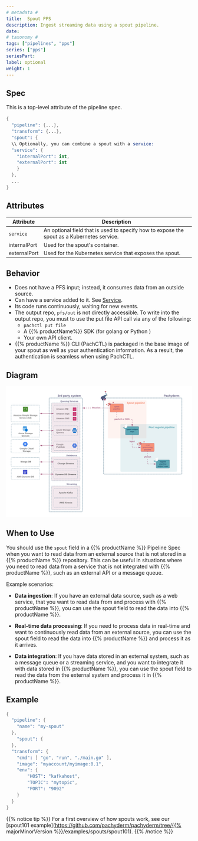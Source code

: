 ```yaml
---
# metadata # 
title:  Spout PPS
description: Ingest streaming data using a spout pipeline.
date: 
# taxonomy #
tags: ["pipelines", "pps"]
series: ["pps"]
seriesPart:
label: optional
weight: 1
---
```

## Spec 
This is a top-level attribute of the pipeline spec. 

```s
{
  "pipeline": {...},
  "transform": {...},
  "spout": {
  \\ Optionally, you can combine a spout with a service:
  "service": {
    "internalPort": int,
    "externalPort": int
    }
  },
  ...
}

```

## Attributes 

|Attribute| Description|
|-|-|
|`service`|An optional field that is used to specify how to expose the spout as a Kubernetes service.|
|internalPort| Used for the spout's container.|
|externalPort| Used for the Kubernetes service that exposes the spout.|

## Behavior 

- Does not have a PFS input; instead, it consumes data from an outside source.
- Can have a service added to it. See [Service](/{{%release%}}/build-dags/pipeline-spec/service).
- Its code runs continuously, waiting for new events.
- The output repo, `pfs/out` is not directly accessible. To write into the output repo, you must to use the put file API call via any of the following:
  - `pachctl put file`
  - A {{% productName%}} SDK (for golang or Python )
  - Your own API client.
- {{% productName %}} CLI (PachCTL) is packaged in the base image of your spout as well as your authentication information. As a result, the authentication is seamless when using PachCTL.


## Diagram 

![spout-tldr](/images/spout_tldr.png)
## When to Use 

You should use the `spout` field in a {{% productName %}} Pipeline Spec when you want to read data from an external source that is not stored in a {{% productName %}} repository. This can be useful in situations where you need to read data from a service that is not integrated with {{% productName %}}, such as an external API or a message queue.

Example scenarios:

- **Data ingestion**: If you have an external data source, such as a web service, that you want to read data from and process with {{% productName %}}, you can use the spout field to read the data into {{% productName %}}.

- **Real-time data processing**: If you need to process data in real-time and want to continuously read data from an external source, you can use the spout field to read the data into {{% productName %}} and process it as it arrives.

- **Data integration**: If you have data stored in an external system, such as a message queue or a streaming service, and you want to integrate it with data stored in {{% productName %}}, you can use the spout field to read the data from the external system and process it in {{% productName %}}.

## Example 


```s
{
  "pipeline": {
    "name": "my-spout"
  },
    "spout": {
  },
  "transform": {
    "cmd": [ "go", "run", "./main.go" ],
    "image": "myaccount/myimage:0.1",
    "env": {
        "HOST": "kafkahost",
        "TOPIC": "mytopic",
        "PORT": "9092"
    }
  }
}
```

{{% notice tip %}}
For a first overview of how spouts work, see our [spout101 example](https://github.com/pachyderm/pachyderm/tree/{{% majorMinorVersion %}}/examples/spouts/spout101).
{{% /notice %}}